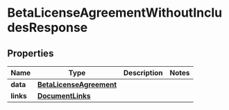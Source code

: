 

# BetaLicenseAgreementWithoutIncludesResponse


## Properties

| Name | Type | Description | Notes |
|------------ | ------------- | ------------- | -------------|
|**data** | [**BetaLicenseAgreement**](BetaLicenseAgreement.md) |  |  |
|**links** | [**DocumentLinks**](DocumentLinks.md) |  |  |



